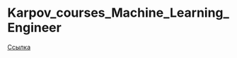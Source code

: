 # Karpov_courses_Machine_Learning_Engineer
[Ссылка](https://karpov.courses/ml-start?_gl=1*1t23vkq*_ga*MzY2NDMwNTEzLjE3NDAyMTM0NDE.*_ga_DZP7KEXCQQ*czE3NDg3Nzc5NTckbzg0JGcxJHQxNzQ4Nzc5Mjc3JGo2MCRsMCRoMA..)
